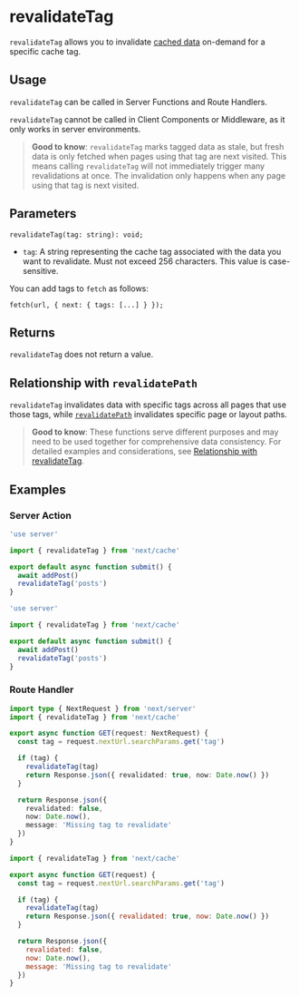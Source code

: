 # revalidateTag

`revalidateTag` allows you to invalidate
[cached data](/docs/app/guides/caching.md) on-demand for a specific cache tag.

## Usage

`revalidateTag` can be called in Server Functions and Route Handlers.

`revalidateTag` cannot be called in Client Components or Middleware, as it only
works in server environments.

> **Good to know**: `revalidateTag` marks tagged data as stale, but fresh data
> is only fetched when pages using that tag are next visited. This means calling
> `revalidateTag` will not immediately trigger many revalidations at once. The
> invalidation only happens when any page using that tag is next visited.

## Parameters

```tsx
revalidateTag(tag: string): void;
```

- `tag`: A string representing the cache tag associated with the data you want
  to revalidate. Must not exceed 256 characters. This value is case-sensitive.

You can add tags to `fetch` as follows:

```tsx
fetch(url, { next: { tags: [...] } });
```

## Returns

`revalidateTag` does not return a value.

## Relationship with `revalidatePath`

`revalidateTag` invalidates data with specific tags across all pages that use
those tags, while
[`revalidatePath`](/docs/app/api-reference/functions/revalidatePath.md)
invalidates specific page or layout paths.

> **Good to know**: These functions serve different purposes and may need to be
> used together for comprehensive data consistency. For detailed examples and
> considerations, see
> [Relationship with revalidateTag](/docs/app/api-reference/functions/revalidatePath.md#relationship-with-revalidatetag).

## Examples

### Server Action

```ts filename="app/actions.ts" switcher
'use server'

import { revalidateTag } from 'next/cache'

export default async function submit() {
  await addPost()
  revalidateTag('posts')
}
```

```js filename="app/actions.js" switcher
'use server'

import { revalidateTag } from 'next/cache'

export default async function submit() {
  await addPost()
  revalidateTag('posts')
}
```

### Route Handler

```ts filename="app/api/revalidate/route.ts" switcher
import type { NextRequest } from 'next/server'
import { revalidateTag } from 'next/cache'

export async function GET(request: NextRequest) {
  const tag = request.nextUrl.searchParams.get('tag')

  if (tag) {
    revalidateTag(tag)
    return Response.json({ revalidated: true, now: Date.now() })
  }

  return Response.json({
    revalidated: false,
    now: Date.now(),
    message: 'Missing tag to revalidate'
  })
}
```

```js filename="app/api/revalidate/route.js" switcher
import { revalidateTag } from 'next/cache'

export async function GET(request) {
  const tag = request.nextUrl.searchParams.get('tag')

  if (tag) {
    revalidateTag(tag)
    return Response.json({ revalidated: true, now: Date.now() })
  }

  return Response.json({
    revalidated: false,
    now: Date.now(),
    message: 'Missing tag to revalidate'
  })
}
```
